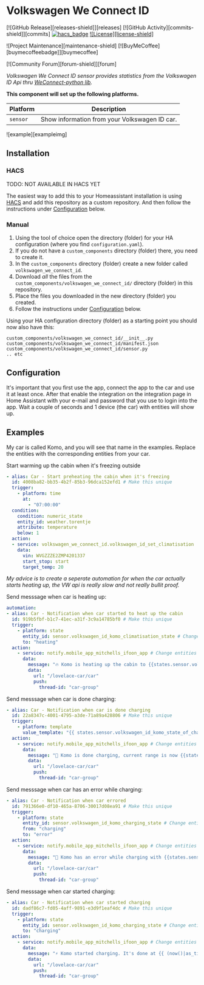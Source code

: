 # Volkswagen We Connect ID
[![GitHub Release][releases-shield]][releases]
[![GitHub Activity][commits-shield]][commits]
[![hacs_badge](https://img.shields.io/badge/HACS-Custom-orange.svg?style=for-the-badge)](https://github.com/custom-components/hacs)
[![License][license-shield]](LICENSE.md)

![Project Maintenance][maintenance-shield]
[![BuyMeCoffee][buymecoffeebadge]][buymecoffee]

[![Community Forum][forum-shield]][forum]

_Volkswagen We Connect ID sensor provides statistics from the Volkswagen ID Api thru [WeConnect-python lib](https://pypi.org/project/weconnect/)._

**This component will set up the following platforms.**

Platform | Description
-- | --
`sensor` | Show information from your Volkswagen ID car.

![example][exampleimg]

## Installation

### HACS

TODO: NOT AVAILABLE IN HACS YET

The easiest way to add this to your Homeassistant installation is using [HACS](https://custom-components.github.io/hacs/) and add this repository as a custom repository. And then follow the instructions under [Configuration](#configuration) below.

### Manual

1. Using the tool of choice open the directory (folder) for your HA configuration (where you find `configuration.yaml`).
2. If you do not have a `custom_components` directory (folder) there, you need to create it.
3. In the `custom_components` directory (folder) create a new folder called `volkswagen_we_connect_id`.
4. Download _all_ the files from the `custom_components/volkswagen_we_connect_id/` directory (folder) in this repository.
5. Place the files you downloaded in the new directory (folder) you created.
6. Follow the instructions under [Configuration](#configuration) below.

Using your HA configuration directory (folder) as a starting point you should now also have this:

```text
custom_components/volkswagen_we_connect_id/__init__.py
custom_components/volkswagen_we_connect_id/manifest.json
custom_components/volkswagen_we_connect_id/sensor.py
.. etc
```

##  Configuration 

It's important that you first use the app, connect the app to the car and use it at least once. 
After that enable the integration on the integration page in Home Assistant with your e-mail and password that you use to login into the app. Wait a couple of seconds and 1 device (the car) with entities will show up. 

## Examples

My car is called Komo, and you will see that name in the examples. 
Replace the entities with the corresponding entities from your car.

Start warming up the cabin when it's freezing outside
```yaml
- alias: Car - Start preheating the cabin when it's freezing
  id: 4008ba82-bb35-4b2f-85b3-96dca152efd1 # Make this unique
  trigger:
    - platform: time
      at:
        - "07:00:00"
  condition:
    condition: numeric_state
    entity_id: weather.torentje
    attribute: temperature
    below: 1
  action:
  - service: volkswagen_we_connect_id.volkswagen_id_set_climatisation
    data:
      vin: WVGZZZE2ZMP4201337
      start_stop: start
      target_temp: 20
```

_My advice is to create a seperate automation for when the car actually starts heating up, the VW api is really slow and not really bullit proof._

Send messsage when car is heating up:
```yaml
automation:
- alias: Car - Notification when car started to heat up the cabin
  id: 919b5fbf-b1c7-41ec-a31f-3c9a14785bf0 # Make this unique
  trigger:
    - platform: state
      entity_id: sensor.volkswagen_id_komo_climatisation_state # Change entities
      to: "heating"
  action:
    - service: notify.mobile_app_mitchells_ifoon_app # Change entities
      data:
        message: "🔥 Komo is heating up the cabin to {{states.sensor.volkswagen_id_komo_target_temperature.state}}°C. It's done at {{ (now()|as_timestamp + (float(states('sensor.volkswagen_id_komo_remaining_climatisation_time')) * 60 ))|timestamp_custom('%H:%M', True) }}." # Change entities or change the message
        data:
          url: "/lovelace-car/car"
          push:
            thread-id: "car-group"
```

Send messsage when car is done charging:
```yaml
- alias: Car - Notification when car is done charging
  id: 22a8347c-4001-4795-a3de-71a89a428806 # Make this unique
  trigger:
    - platform: template
      value_template: "{{ states.sensor.volkswagen_id_komo_state_of_charge.state == states.sensor.volkswagen_id_komo_target_state_of_charge.state }}" # Change entities
  action:
    - service: notify.mobile_app_mitchells_ifoon_app # Change entities
      data:
        message: "🔋 Komo is done charging, current range is now {{states.sensor.volkswagen_id_komo_range.state}}km." # Change entities
        data:
          url: "/lovelace-car/car"
          push:
            thread-id: "car-group"
```

Send messsage when car has an error while charging:
```yaml
- alias: Car - Notification when car errored
  id: 791366e0-df10-465a-8706-30017d08ea91 # Make this unique
  trigger:
    - platform: state
      entity_id: sensor.volkswagen_id_komo_charging_state # Change entities
      from: "charging"
      to: "error"
  action:
    - service: notify.mobile_app_mitchells_ifoon_app # Change entities
      data:
        message: "🚨 Komo has an error while charging with {{states.sensor.volkswagen_id_komo_range.state}}km range." # Change entities
        data:
          url: "/lovelace-car/car"
          push:
            thread-id: "car-group"
```

Send messsage when car started charging:
```yaml
- alias: Car - Notification when car started charging
  id: dadf86c7-fd05-4aff-9891-e3d9f1eaf4dc # Make this unique
  trigger:
    - platform: state
      entity_id: sensor.volkswagen_id_komo_charging_state # Change entities
      to: "charging"
  action:
    - service: notify.mobile_app_mitchells_ifoon_app # Change entities
      data:
        message: "⚡ Komo started charging. It's done at {{ (now()|as_timestamp + (float(states('sensor.volkswagen_id_komo_remaining_charging_time')) * 60 ))|timestamp_custom('%H:%M', True) }} and will have {{states.sensor.volkswagen_id_komo_target_state_of_charge.state}}% battery." # Change entities
        data:
          url: "/lovelace-car/car"
          push:
            thread-id: "car-group"
```

